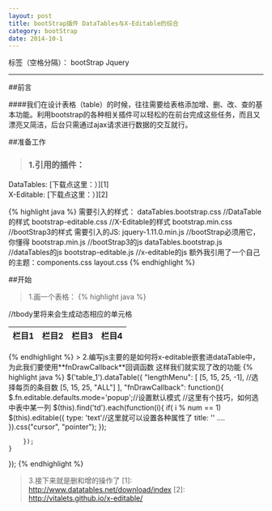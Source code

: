 ```yaml
---
layout: post
title: bootStrap插件 DataTables与X-Editable的综合
category: bootStrap
date: 2014-10-1
---
```


标签（空格分隔）： bootStrap Jquery

---
##前言

####我们在设计表格（table）的时候，往往需要给表格添加增、删、改、查的基本功能。利用bootstrap的各种相关插件可以轻松的在前台完成这些任务，而且又漂亮又简洁，后台只需通过ajax请求进行数据的交互就行。
    
##准备工作
> ### 1.引用的插件：
DataTables:  [下载点这里：）][1]  
X-Editable:  [下载点这里：）][2]

{% highlight java %}
需要引入的样式：
dataTables.bootstrap.css //DataTable的样式
bootstrap-editable.css   //X-Editable的样式
bootstrap.min.css        //bootStrap3的样式
需要引入的JS:
jquery-1.11.0.min.js        //bootStrap必须用它，你懂得
bootstrap.min.js            //bootStrap3的js
dataTables.bootstrap.js     //dataTables的js
bootstrap-editable.js       //x-editable的js
额外我引用了一个自己的主题：components.css layout.css
{% endhighlight %}

##开始
> 1.画一个表格：
{% highlight java %}
<table class="table table-striped table-hover table-bordered" id="table_1">
	<thead>
		<tr>
			<th>栏目1</th>
		    <th>栏目2</th>
			<th>栏目3</th>
			<th>栏目4</th>
		</tr>
	</thead>
	//tbody里将来会生成动态相应的单元格
	<tbody></tbody>
</table>
{% endhighlight %}
> 2.编写js主要的是如何将x-editable嵌套进dataTable中，为此我们要使用**fnDrawCallback**回调函数
这样我们就实现了改的功能
{% highlight java %}
$('table_1').dataTable({
    "lengthMenu": [
        [5, 15, 25, -1], //选择每页的条目数
        [5, 15, 25, "ALL"]
        ],
    "fnDrawCallback": function(){
        $.fn.editable.defaults.mode='popup';//设置默认模式
        //这里有个技巧，如何选中表中某一列
        $(this).find('td').each(function(i){
        if( i % num == 1)
            $(this).editable({
                type: 'text'//这里就可以设置各种属性了
                title: ''
                ....
            }).css("cursor", "pointer");
        });
            
        });
    }
});
{% endhighlight %}

>3.接下来就是删和增的操作了
  [1]: http://www.datatables.net/download/index
  [2]: http://vitalets.github.io/x-editable/
